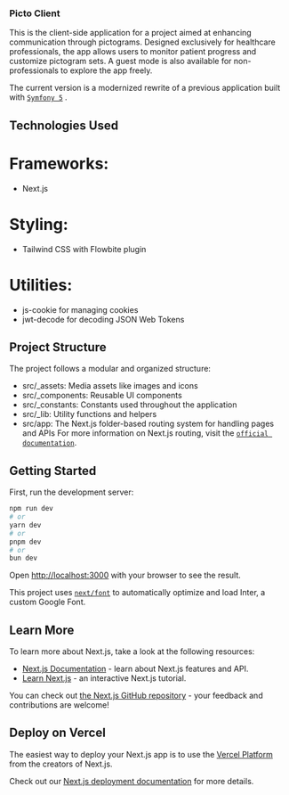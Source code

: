 ### Picto Client
This is the client-side application for a project aimed at enhancing communication through pictograms. 
Designed exclusively for healthcare professionals, the app allows users to monitor patient progress and customize pictogram sets. 
A guest mode is also available for non-professionals to explore the app freely.

The current version is a modernized rewrite of a previous application built with [`Symfony 5`](https://github.com/ShilkovKonst/PictoPictoV2-Symfony5) .

## Technologies Used
# Frameworks: 
- Next.js
# Styling: 
- Tailwind CSS with Flowbite plugin
# Utilities:
- js-cookie for managing cookies
- jwt-decode for decoding JSON Web Tokens

## Project Structure
The project follows a modular and organized structure:
- src/_assets: Media assets like images and icons
- src/_components: Reusable UI components
- src/_constants: Constants used throughout the application
- src/_lib: Utility functions and helpers
- src/app: The Next.js folder-based routing system for handling pages and APIs
For more information on Next.js routing, visit the [`official documentation`](https://nextjs.org/docs/14/getting-started/project-structure).

## Getting Started

First, run the development server:

```bash
npm run dev
# or
yarn dev
# or
pnpm dev
# or
bun dev
```

Open [http://localhost:3000](http://localhost:3000) with your browser to see the result.

This project uses [`next/font`](https://nextjs.org/docs/basic-features/font-optimization) to automatically optimize and load Inter, a custom Google Font.

## Learn More

To learn more about Next.js, take a look at the following resources:

- [Next.js Documentation](https://nextjs.org/docs) - learn about Next.js features and API.
- [Learn Next.js](https://nextjs.org/learn) - an interactive Next.js tutorial.

You can check out [the Next.js GitHub repository](https://github.com/vercel/next.js/) - your feedback and contributions are welcome!

## Deploy on Vercel

The easiest way to deploy your Next.js app is to use the [Vercel Platform](https://vercel.com/new?utm_medium=default-template&filter=next.js&utm_source=create-next-app&utm_campaign=create-next-app-readme) from the creators of Next.js.

Check out our [Next.js deployment documentation](https://nextjs.org/docs/deployment) for more details.
